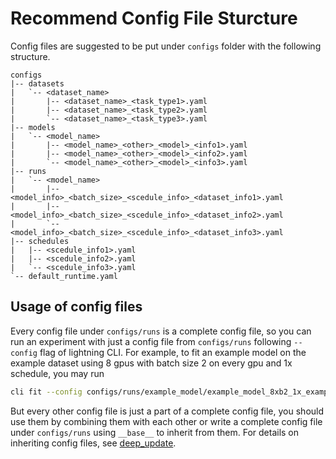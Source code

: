 # Recommend Config File Sturcture

Config files are suggested to be put under `configs` folder with the following structure.

```
configs
|-- datasets
|   `-- <dataset_name>
|       |-- <dataset_name>_<task_type1>.yaml
|       |-- <dataset_name>_<task_type2>.yaml
|       `-- <dataset_name>_<task_type3>.yaml
|-- models
|   `-- <model_name>
|       |-- <model_name>_<other>_<model>_<info1>.yaml
|       |-- <model_name>_<other>_<model>_<info2>.yaml
|       `-- <model_name>_<other>_<model>_<info3>.yaml
|-- runs
|   `-- <model_name>
|       |-- <model_info>_<batch_size>_<scedule_info>_<dataset_info1>.yaml
|       |-- <model_info>_<batch_size>_<scedule_info>_<dataset_info2>.yaml
|       `-- <model_info>_<batch_size>_<scedule_info>_<dataset_info3>.yaml
|-- schedules
|   |-- <scedule_info1>.yaml
|   |-- <scedule_info2>.yaml
|   `-- <scedule_info3>.yaml
`-- default_runtime.yaml
```

## Usage of config files

Every config file under `configs/runs` is a complete config file, so you can run an experiment with just a config file from `configs/runs` following `--config` flag of lightning CLI. For example, to fit an example model on the example dataset using 8 gpus with batch size 2 on every gpu and 1x schedule, you may run 

```bash
cli fit --config configs/runs/example_model/example_model_8xb2_1x_example_dataset.yaml
```

But every other config file is just a part of a complete config file, you should use them by combining them with each other or write a complete config file under `configs/runs` using `__base__` to inherit from them. For details on inheriting config files, see [deep_update](deep_update.md).
